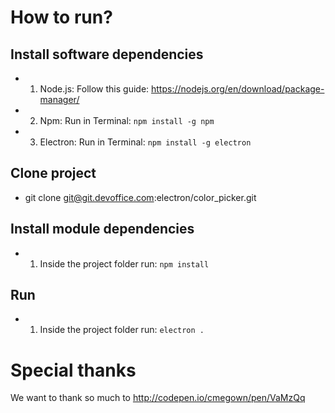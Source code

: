# How to run?

## Install software dependencies
- 1. Node.js:
Follow this guide: https://nodejs.org/en/download/package-manager/
- 2. Npm:
Run in Terminal: `npm install -g npm`
- 3. Electron:
Run in Terminal: `npm install -g electron`

## Clone project
- git clone git@git.devoffice.com:electron/color_picker.git

## Install module dependencies
- 1. Inside the project folder run: `npm install`

## Run
- 1. Inside the project folder run: `electron .`


# Special thanks

We want to thank so much to http://codepen.io/cmegown/pen/VaMzQq
